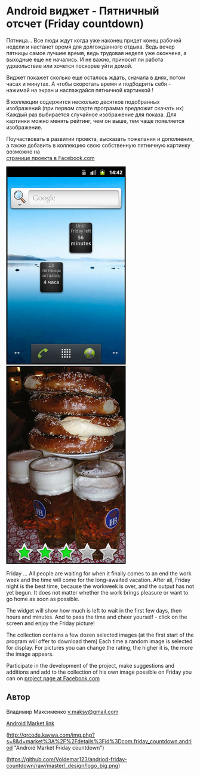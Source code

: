 # Android виджет - Пятничный отсчет (Friday countdown)

Пятница... Все люди ждут когда уже наконец придет конец рабочей недели и настанет время для долгожданного отдыха.
Ведь вечер пятницы самое лучшее время, ведь трудовая неделя уже окончена, а выходные еще не начались.
И не важно, приносит ли работа удовольствие или хочется поскорее уйти домой.

Виджет покажет сколько еще осталось ждать, сначала в днях, потом часах и минутах.
А чтобы скоротать время и подбодрить себя - нажимай на экран и наслаждайся пятничной картинкой !

В коллекции содержится несколько десятков подобранных изображений (при первом старте программа предложит скачать их)
Каждый раз выбирается случайное изображение для показа. 
Для картинки можно менять рейтинг, чем он выше, тем чаще появляется изображение.

Поучаствовать в развитии проекта, высказать пожелания и дополнения, 
а также добавить в коллекцию свою собственную пятничную картинку возможно на  
[странице проекта в Facebook.com](http://www.facebook.com/groups/346930055333462/)  

![Friday countdown widget](https://github.com/Voldemar123/andriod-friday-countdown/raw/master/_design/screenshot_small2.jpg) 
&nbsp;&nbsp; ![Friday picture](https://github.com/Voldemar123/andriod-friday-countdown/raw/master/_design/screenshot_small1.jpg)

Friday ... All people are waiting for when it finally comes to an end the work week and the time will come for the long-awaited vacation.
After all, Friday night is the best time, because the workweek is over, and the output has not yet begun.
It does not matter whether the work brings pleasure or want to go home as soon as possible.

The widget will show how much is left to wait in the first few days, then hours and minutes.
And to pass the time and cheer yourself - click on the screen and enjoy the Friday picture!

The collection contains a few dozen selected images (at the first start of the program will offer to download them)
Each time a random image is selected for display.
For pictures you can change the rating, the higher it is, the more the image appears.

Participate in the development of the project, make suggestions and additions
and add to the collection of his own image possible on Friday you can on 
[project page at Facebook.com](http://www.facebook.com/groups/346930055333462/) 


## Автор
Владимир Максименко  v.maksy@gmail.com

[Android Market link](https://market.android.com/details?id=com.friday_countdown.andriod)

(http://qrcode.kaywa.com/img.php?s=8&d=market%3A%2F%2Fdetails%3Fid%3Dcom.friday_countdown.andriod "Android Market Friday countdown")

(https://github.com/Voldemar123/andriod-friday-countdown/raw/master/_design/logo_big.png)


